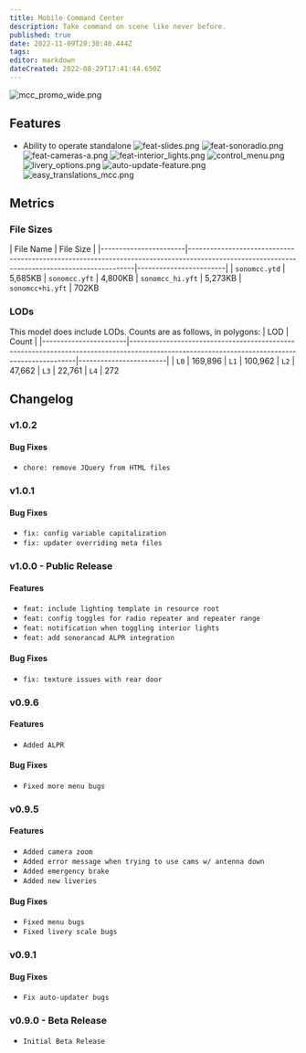 ```yaml
---
title: Mobile Command Center
description: Take command on scene like never before.
published: true
date: 2022-11-09T20:30:40.444Z
tags: 
editor: markdown
dateCreated: 2022-08-29T17:41:44.650Z
---
```


![mcc_promo_wide.png](/mcc_promo_wide.png)

## Features 
- Ability to operate standalone
![feat-slides.png](/feat-slides.png)
![feat-sonoradio.png](/feat-sonoradio.png)
![feat-cameras-a.png](/feat-cameras-a.png)
![feat-interior_lights.png](/feat-interior_lights.png)
![control_menu.png](/control_menu.png)
![livery_options.png](/livery_options.png)
![auto-update-feature.png](/speed-camera/auto-update-feature.png)
![easy_translations_mcc.png](/easy_translations_mcc.png)

## Metrics
### File Sizes
| File Name | File Size  |
|-----------------------|---------------------------------------------------------------------------------------------------------------------------------------------|------------------------|
| `sonomcc.ytd` | 5,685KB
| `sonomcc.yft` | 4,800KB
| `sonomcc_hi.yft` | 5,273KB
| `sonomcc+hi.yft` | 702KB

### LODs
This model does include LODs. Counts are as follows, in polygons:
| LOD | Count  |
|-----------------------|---------------------------------------------------------------------------------------------------------------------------------------------|------------------------|
| `L0` | 169,896
| `L1` | 100,962
| `L2` | 47,662
| `L3` | 22,761
| `L4` | 272

## Changelog
### v1.0.2
#### Bug Fixes
- `chore: remove JQuery from HTML files`
### v1.0.1
#### Bug Fixes
- `fix: config variable capitalization`
- `fix: updater overriding meta files`
### v1.0.0 - Public Release
#### Features
- `feat: include lighting template in resource root`
- `feat: config toggles for radio repeater and repeater range`
- `feat: notification when toggling interior lights`
- `feat: add sonorancad ALPR integration`
#### Bug Fixes
- `fix: texture issues with rear door`
### v0.9.6
#### Features 
- `Added ALPR`
#### Bug Fixes
- `Fixed more menu bugs`
### v0.9.5 
#### Features
- `Added camera zoom`
- `Added error message when trying to use cams w/ antenna down`
- `Added emergency brake`
- `Added new liveries`
#### Bug Fixes
- `Fixed menu bugs`
- `Fixed livery scale bugs`
### v0.9.1
#### Bug Fixes
- `Fix auto-updater bugs`
### v0.9.0 - Beta Release
- `Initial Beta Release`